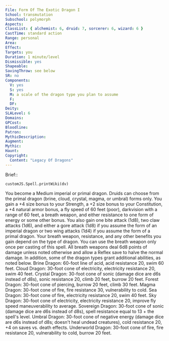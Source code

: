 ```yaml
---
File: Form Of The Exotic Dragon I
School: transmutation
Subschool: polymorph
Aspects: 
ClassList: { alchemist: 6, druid: 7, sorcerer: 6, wizard: 6 }
CastTime: standard action
Range: personal
Area: 
Effect: 
Targets: you
Duration: 1 minute/level
Dismissible: yes
Shapeable: 
SavingThrow: see below
SR: no
Components:
  V: yes
  S: yes
  M: a scale of the dragon type you plan to assume
  F: 
  DF: 
Deity: 
SLALevel: 6
Domains: 
GPCost: 
Bloodline: 
Patron: 
MythicDescription: 
Augment: 
Mythic: 
Haunt: 
Copyright:
  Content: "Legacy Of Dragons"
---
```

Brief:: 

```dataviewjs
customJS.Spell.printWiki(dv)
```

You become a Medium imperial or primal dragon. Druids can choose from the primal dragon (brine, cloud, crystal, magma, or umbral) forms only. You gain a +4 size bonus to your Strength, a +2 size bonus to your Constitution, a +4 natural armor bonus, a fly speed of 60 feet (poor), darkvision with a range of 60 feet, a breath weapon, and either resistance to one form of energy or some other bonus. You also gain one bite attack (1d8), two claw attacks (1d6), and either a gore attack (1d8) if you assume the form of an imperial dragon or two wing attacks (1d4) if you assume the form of a primal dragon. Your breath weapon, resistance, and any other benefits you gain depend on the type of dragon. You can use the breath weapon only once per casting of this spell. All breath weapons deal 6d8 points of damage unless noted otherwise and allow a Reflex save to halve the normal damage. In addition, some of the dragon types grant additional abilities, as noted below.  Brine Dragon: 60-foot line of acid, acid resistance 20, swim 60 feet.  Cloud Dragon: 30-foot cone of electricity, electricity resistance 20, swim 40 feet.  Crystal Dragon: 30-foot cone of sonic (damage dice are d6s instead of d8s), sonic resistance 20, climb 20 feet, burrow 20 feet.  Forest Dragon: 30-foot cone of piercing, burrow 20 feet, climb 30 feet.  Magma Dragon: 30-foot cone of fire, fire resistance 30, vulnerability to cold.  Sea Dragon: 30-foot cone of fire, electricity resistance 20, swim 40 feet.  Sky Dragon: 30-foot cone of electricity, electricity resistance 20, improve fly speed maneuverability to average.  Sovereign Dragon: 30-foot cone of sonic (damage dice are d6s instead of d8s), spell resistance equal to 13 + the spell's level.  Umbral Dragon: 30-foot cone of negative energy (damage dice are d6s instead of d8s; doesn't heal undead creatures), cold resistance 20, +4 on saves vs. death effects.  Underworld Dragon: 30-foot cone of fire, fire resistance 20, vulnerability to cold, burrow 20 feet.
